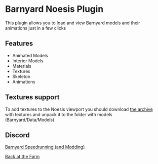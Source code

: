 # Barnyard Noesis Plugin
This plugin allows you to load and view Barnyard models and their animations just in a few clicks

## Features
- Animated Models
- Interior Models
- Materials
- Textures
- Skeleton
- Animations

## Textures support
To add textures to the Noesis viewport you should download [the archive](https://drive.google.com/file/d/1h0lFiRAoQWzjYvteDE10fZUdOF9yP9I6/view?usp=sharing "the archive") with textures and unpack it to the folder with models (Barnyard/Data/Models)

## Discord
[Barnyard Speedrunning (and Modding)](https://discord.gg/BrVpSPfgT8 "Barnyard Speedrunning (and Modding)")

[Back at the Farm](https://discord.gg/ZM8yeKzAQH "Back at the Farm")
